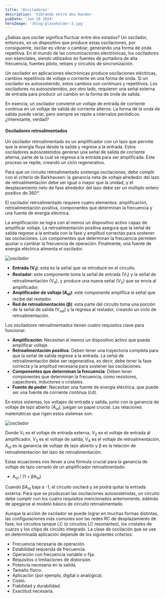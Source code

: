 ```yaml
---
title: 'Osciladores'
description: 'Vibrando entre dos mundos'
pubDate: 'Jun 18 2024'
heroImage: '/blog-placeholder-3.jpg'
---
```


¿Sabías que oscilar significa fluctuar entre dos estados? Un oscilador, entonces, es un dispositivo que produce estas oscilaciones, por consiguiente, oscilar es vibrar o cambiar, generando una forma de onda repetitiva. En el mundo de las comunicaciones electrónicas, los osciladores son esenciales, siendo utilizados en fuentes de portadora de alta frecuencia, fuentes piloto, relojes y circuitos de sincronización.

Un oscilador en aplicaciones electrónicas produce oscilaciones eléctricas, cambios repetitivos de voltaje o corriente en una forma de onda. Si un oscilador es autosostenido, estos cambios son continuos y repetitivos. Los osciladores no autosostenidos, por otro lado, requieren una señal externa de entrada para producir un cambio en la forma de onda de salida.

En esencia, un oscilador convierte un voltaje de entrada de corriente continua en un voltaje de salida de corriente alterna. La forma de la onda de salida puede variar, pero siempre se repite a intervalos periódicos. ¿Interesante, verdad?

#### Osciladores retroalimentados

Un oscilador retroalimentado es un amplificador con un lazo que permite que la energía fluya desde la salida y regrese a la entrada. Estos osciladores autosostenidos generan una señal de salida de corriente alterna, parte de la cual se regresa a la entrada para ser amplificada. Este proceso se repite, creando un ciclo regenerativo.

Para que un circuito retroalimentado sostenga oscilaciones, debe cumplir con el criterio de Barkhausen: la ganancia neta de voltaje alrededor del lazo de retroalimentación debe ser igual o mayor que la unidad, y el desplazamiento neto de fase alrededor del lazo debe ser un múltiplo entero positivo de 360°.

El oscilador retroalimentado requiere cuatro elementos: amplificación, retroalimentación positiva, componentes que determinan la frecuencia y una fuente de energía eléctrica.

La amplificación se logra con al menos un dispositivo activo capaz de amplificar voltaje. La retroalimentación positiva asegura que la señal de salida regrese a la entrada con la fase y amplitud correctas para sostener las oscilaciones. Los componentes que determinan la frecuencia permiten ajustar o cambiar la frecuencia de operación. Finalmente, una fuente de energía eléctrica alimenta el oscilador.


![oscilador](/2-3-b.png)


- **Entrada (V<sub>1</sub>)**: esta es la señal que se introduce en el circuito.
- **Restador**: este componente toma la señal de entrada (V<sub>1</sub>) y la señal de retroalimentación (V<sub>4</sub>), y produce una nueva señal (V<sub>2</sub>) que se envía al amplificador.
- **Amplificador de voltaje (A<sub>ol</sub>)**: este componente amplifica la señal que recibe del restador.
- **Red de retroalimentación (β)**: esta parte del circuito toma una porción de la señal de salida (V<sub>sal</sub>) y la regresa al restador, creando un ciclo de retroalimentación.

Los osciladores retroalimentados tienen cuatro requisitos clave para funcionar:

- **Amplificación**: Necesitan al menos un dispositivo activo que pueda amplificar voltaje.
- **Retroalimentación positiva**: Deben tener una trayectoria completa para que la señal de salida regrese a la entrada. La señal de retroalimentación debe ser regenerativa, es decir, debe tener la fase correcta y la amplitud necesaria para sostener las oscilaciones.
- **Componentes que determinan la frecuencia**: Deben tener componentes que determinan la frecuencia, como resistores, capacitores, inductores o cristales.
- **Fuente de poder**: Necesitan una fuente de energía eléctrica, que puede ser una fuente de corriente continua (cd).

En estos sistemas, los voltajes de entrada y salida, junto con la ganancia de voltaje de lazo abierto (A<sub>ol</sub>), juegan un papel crucial. Las relaciones matemáticas que rigen estos sistemas son:

![oscilador](/ecuaciones-1.png)

Donde V<sub>1</sub> es el voltaje de entrada externa, V<sub>2</sub> es el voltaje de entrada al amplificador, V<sub>3</sub> es el voltaje de salida, V<sub>4</sub> es el voltaje de retroalimentación, A<sub>ol</sub> es la ganancia de voltaje de lazo abierto y β es la relación de retroalimentación del lazo de retroalimentación.

Estas ecuaciones nos llevan a una fórmula crucial para la ganancia de voltaje de lazo cerrado de un amplificador retroalimentado:
- A<sub>ol</sub> / (1 + βA<sub>ol</sub>)

Cuando βA<sub>ol</sub> baja a -1, el circuito oscilará y se podrá quitar la entrada externa. Para que se produzcan las oscilaciones autosostenidas, un circuito debe cumplir con los cuatro requisitos mencionados anteriomente, además de apegarse al modelo básico de circuito retroalimentado.

Aunque la acción de oscilador se puede lograr en muchas formas distintas, las configuraciones más comunes son las redes RC de desplazamiento de fase, los circuitos tanque LC (o circuitos LC resonantes), los cristales de cuarzo y los chips de circuito integrado. La clase de oscilación que se use en determinada aplicación depende de los siguientes criterios:

- Frecuencia necesaria de operación.
- Estabilidad requerida de frecuencia.
- Operación con frecuencia variable o fija.
- Requisitos o limitaciones de distorsión.
- Potencia necesaria en la salida.
- Tamaño físico.
- Aplicación (por ejemplo, digital o analógica).
- Costo.
- Fiabilidad y durabilidad.
- Exactitud necesaria.